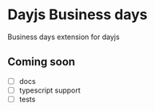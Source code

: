 # Dayjs Business days
Business days extension for dayjs

## Coming soon

- [ ] docs
- [ ] typescript support
- [ ] tests
